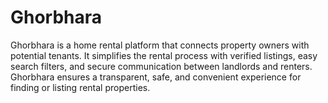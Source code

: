# Ghorbhara
Ghorbhara is a home rental platform that connects property owners with potential tenants. It simplifies the rental process with verified listings, easy search filters, and secure communication between landlords and renters. Ghorbhara ensures a transparent, safe, and convenient experience for finding or listing rental properties.

